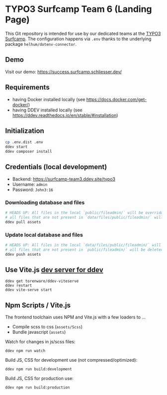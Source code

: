 # TYPO3 Surfcamp Team 6 (Landing Page)

This Git repository is intended for use by our dedicated teams at the [TYPO3 Surfcamp](https://surfcamp.typo3.com/). The configuration happens via `.env` thanks to the underlying package `helhum/dotenv-connector`.

## Demo

Visit our demo: https://success.surfcamp.schliesser.dev/

## Requirements

* having Docker installed locally (see https://docs.docker.com/get-docker/)
* having DDEV installed locally (see https://ddev.readthedocs.io/en/stable/#installation)


## Initialization

```sh
cp .env.dist .env
ddev start
ddev composer install
```

## Credentials (local development)

- Backend: https://surfcamp-team3.ddev.site/typo3
- Username: `admin`
- Password: `John3:16`

### Downloading database and files

```sh
# HEADS UP: All files in the local `public/fileadmin/` will be overridden, that means:
# all files that are not present in `data/files/public/fileadmin/` will be deleted from fileadmin
ddev pull assets
```

### Update local database and files

```sh
# HEADS UP: All files in the local `data/files/public/fileadmin/` will be overridden, that means:
# all files that are not present in `public/fileadmin/` will be deleted from fileadmin
ddev push assets
```

## Use Vite.js [dev server for ddev](https://github.com/torenware/ddev-viteserve#getting-started)

```
ddev get torenware/ddev-viteserve
ddev restart
ddev vite-serve start
```

## Npm Scripts / Vite.js

The frontend toolchain uses NPM and Vite.js with a few loaders to ...
  * Compile scss to css (`assets/Scss`)
  * Bundle javascript (`assets`)

Watch for changes in js/scss files:

```
ddev npm run watch
```

Build JS, CSS for development use (not compressed/optimized):

```
ddev npm run build:development
```

Build JS, CSS for production use:

```
ddev npm run build:production
```
